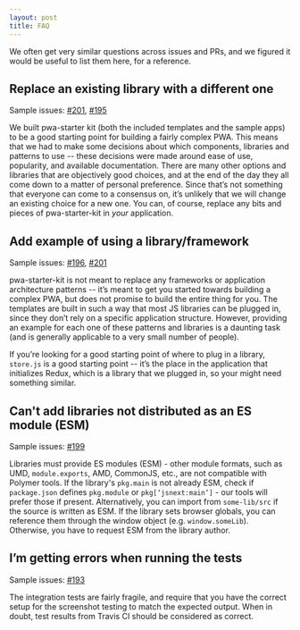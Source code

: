 ```yaml
---
layout: post
title: FAQ
---
```

We often get very similar questions across issues and PRs, and we figured it would be useful to list them here, for a reference.

## Replace an existing library with a different one

Sample issues: [#201](https://github.com/Polymer/pwa-starter-kit/issues/201), [#195](https://github.com/Polymer/pwa-starter-kit/pull/195)

We built pwa-starter kit (both the included templates and the sample apps) to be a good starting point for building a fairly complex PWA. This means that we had to make some decisions about which components, libraries and patterns to use -- these decisions were made around ease of use, popularity, and available documentation. There are many other options and libraries that are objectively good choices, and at the end of the day they all come down to a matter of personal preference. Since that’s not something that everyone can come to a consensus on, it’s unlikely that we will change an existing choice for a new one. You can, of course, replace any bits and pieces of pwa-starter-kit in _your_ application.

## Add example of using a library/framework

Sample issues: [#196](https://github.com/Polymer/pwa-starter-kit/issues/196), [#201](https://github.com/Polymer/pwa-starter-kit/issues/207)

pwa-starter-kit is not meant to replace any frameworks or application architecture patterns -- it’s meant to get you started towards building a complex PWA, but does not promise to build the entire thing for you. The templates are built in such a way that most JS libraries can be plugged in, since they don’t rely on a specific application structure. However, providing an example for each one of these patterns and libraries is a daunting task (and is generally applicable to a very small number of people).

If you’re looking for a good starting point of where to plug in a library, `store.js` is a good starting point -- it’s the place in the application that initializes Redux, which is a library that we plugged in, so your might need something similar.

## Can't add libraries not distributed as an ES module (ESM)

Sample issues: [#199](https://github.com/Polymer/pwa-starter-kit/issues/199)

Libraries must provide ES modules (ESM) - other module formats, such as UMD, `module.exports`, AMD, CommonJS, etc., are not compatible with Polymer tools. If the library's `pkg.main` is not already ESM, check if `package.json` defines `pkg.module` or `pkg[‘jsnext:main’]` - our tools will prefer those if present. Alternatively, you can import from `some-lib/src` if the source is written as ESM. If the library sets browser globals, you can reference them through the window object (e.g. `window.someLib`). Otherwise, you have to request ESM from the library author.

## I’m getting errors when running the tests

Sample issues: [#193](https://github.com/Polymer/pwa-starter-kit/issues/193)

The integration tests are fairly fragile, and require that you have the correct setup for the screenshot testing to match the expected output. When in doubt, test results from Travis CI should be considered as correct.
